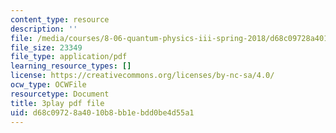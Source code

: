 ```yaml
---
content_type: resource
description: ''
file: /media/courses/8-06-quantum-physics-iii-spring-2018/d68c09728a4010b8bb1ebdd0be4d55a1_BkCyJ6Nr7qU.pdf
file_size: 23349
file_type: application/pdf
learning_resource_types: []
license: https://creativecommons.org/licenses/by-nc-sa/4.0/
ocw_type: OCWFile
resourcetype: Document
title: 3play pdf file
uid: d68c0972-8a40-10b8-bb1e-bdd0be4d55a1
---
```

